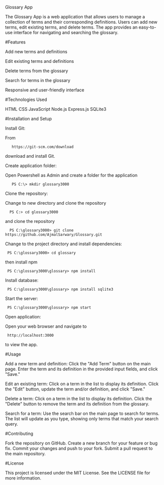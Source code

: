 Glossary App

The Glossary App is a web application that allows users to manage a collection of terms and their corresponding definitions. Users can add new terms, edit existing terms, and delete terms. The app provides an easy-to-use interface for navigating and searching the glossary.

#Features

Add new terms and definitions

Edit existing terms and definitions

Delete terms from the glossary

Search for terms in the glossary

Responsive and user-friendly interface


#Technologies Used

HTML
CSS
JavaScript
Node.js
Express.js
SQLite3

#Installation and Setup

  Install Git:

  From 
  
       https://git-scm.com/download 
  
  download and install Git. 
  
  Create application folder:
  
  Open Powershell as Admin and create a folder for the application
      
       PS C:\> mkdir glossary3000

  Clone the repository:
      
  Change to new directory and clone the repository
            
      PS C:> cd glossary3000
  
  and clone the repository
           
      PS C:\glossary3000> git clone https://github.com/AjmalSarwary/Glossary.git

  Change to the project directory and install dependencies:
    
     PS C:\glossary3000> cd glossary
 
  then install npm
  
     PS C:\glossary3000\glossary> npm install
  
  Install database:
  
     PS C:\glossary3000\glossary> npm install sqlite3

  Start the server:

     PS C:\glossary3000\glossary> npm start

  Open application:

  Open your web browser and navigate to 
  
     http://localhost:3000 
     
  to view the app.


#Usage

Add a new term and definition: Click the "Add Term" button on the main page. Enter the term and its definition in the provided input fields, and click "Save."

Edit an existing term: Click on a term in the list to display its definition. Click the "Edit" button, update the term and/or definition, and click "Save."

Delete a term: Click on a term in the list to display its definition. Click the "Delete" button to remove the term and its definition from the glossary.

Search for a term: Use the search bar on the main page to search for terms. The list will update as you type, showing only terms that match your search query.


#Contributing

Fork the repository on GitHub.
Create a new branch for your feature or bug fix.
Commit your changes and push to your fork.
Submit a pull request to the main repository.


#License

This project is licensed under the MIT License. See the LICENSE file for more information.
